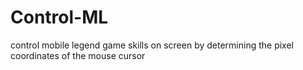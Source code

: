 # Control-ML
control mobile legend game skills on screen by determining the pixel coordinates of the mouse cursor
